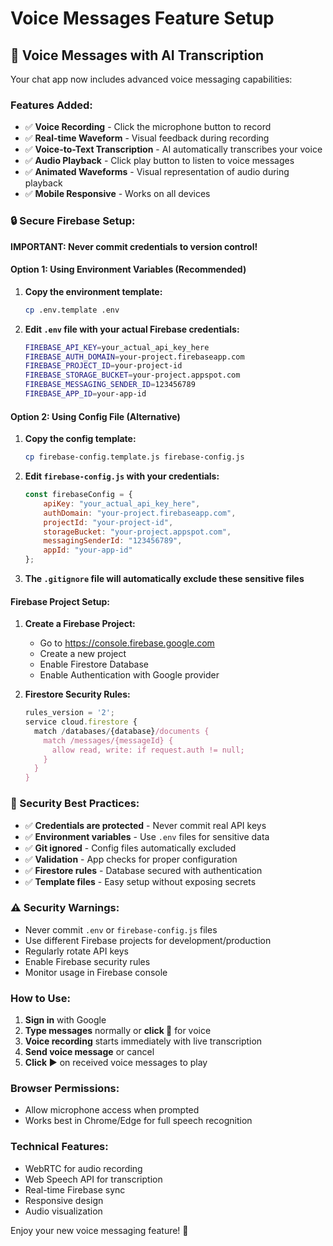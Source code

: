 # Voice Messages Feature Setup

## 🎤 Voice Messages with AI Transcription

Your chat app now includes advanced voice messaging capabilities:

### Features Added:
- ✅ **Voice Recording** - Click the microphone button to record
- ✅ **Real-time Waveform** - Visual feedback during recording
- ✅ **Voice-to-Text Transcription** - AI automatically transcribes your voice
- ✅ **Audio Playback** - Click play button to listen to voice messages
- ✅ **Animated Waveforms** - Visual representation of audio during playback
- ✅ **Mobile Responsive** - Works on all devices

### 🔒 Secure Firebase Setup:

**IMPORTANT: Never commit credentials to version control!**

#### Option 1: Using Environment Variables (Recommended)
1. **Copy the environment template:**
   ```bash
   cp .env.template .env
   ```

2. **Edit `.env` file with your actual Firebase credentials:**
   ```bash
   FIREBASE_API_KEY=your_actual_api_key_here
   FIREBASE_AUTH_DOMAIN=your-project.firebaseapp.com
   FIREBASE_PROJECT_ID=your-project-id
   FIREBASE_STORAGE_BUCKET=your-project.appspot.com
   FIREBASE_MESSAGING_SENDER_ID=123456789
   FIREBASE_APP_ID=your-app-id
   ```

#### Option 2: Using Config File (Alternative)
1. **Copy the config template:**
   ```bash
   cp firebase-config.template.js firebase-config.js
   ```

2. **Edit `firebase-config.js` with your credentials:**
   ```javascript
   const firebaseConfig = {
       apiKey: "your_actual_api_key_here",
       authDomain: "your-project.firebaseapp.com",
       projectId: "your-project-id",
       storageBucket: "your-project.appspot.com",
       messagingSenderId: "123456789",
       appId: "your-app-id"
   };
   ```

3. **The `.gitignore` file will automatically exclude these sensitive files**

#### Firebase Project Setup:
1. **Create a Firebase Project:**
   - Go to https://console.firebase.google.com
   - Create a new project
   - Enable Firestore Database
   - Enable Authentication with Google provider

3. **Firestore Security Rules:**
   ```javascript
   rules_version = '2';
   service cloud.firestore {
     match /databases/{database}/documents {
       match /messages/{messageId} {
         allow read, write: if request.auth != null;
       }
     }
   }
   ```

### 🔐 Security Best Practices:

- ✅ **Credentials are protected** - Never commit real API keys
- ✅ **Environment variables** - Use `.env` files for sensitive data
- ✅ **Git ignored** - Config files automatically excluded
- ✅ **Validation** - App checks for proper configuration
- ✅ **Firestore rules** - Database secured with authentication
- ✅ **Template files** - Easy setup without exposing secrets

### ⚠️ Security Warnings:
- Never commit `.env` or `firebase-config.js` files
- Use different Firebase projects for development/production
- Regularly rotate API keys
- Enable Firebase security rules
- Monitor usage in Firebase console

### How to Use:

1. **Sign in** with Google
2. **Type messages** normally or **click 🎤** for voice
3. **Voice recording** starts immediately with live transcription
4. **Send voice message** or cancel
5. **Click ▶️** on received voice messages to play

### Browser Permissions:
- Allow microphone access when prompted
- Works best in Chrome/Edge for full speech recognition

### Technical Features:
- WebRTC for audio recording
- Web Speech API for transcription
- Real-time Firebase sync
- Responsive design
- Audio visualization

Enjoy your new voice messaging feature! 🚀
